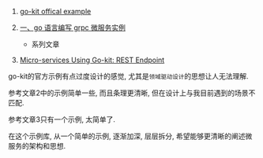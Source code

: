 
1. [go-kit offical example](https://github.com/go-kit/kit/tree/master/examples)

2. [一、go 语言编写 grpc 微服务实例](http://www.articlechain.cn/articles/2018/04/27/1524816230413)
    - 系列文章

3. [Micro-services Using Go-kit: REST Endpoint](http://www.ru-rocker.com/2017/02/17/micro-services-using-go-kit-http-endpoint/)

go-kit的官方示例有点过度设计的感觉, 尤其是`领域驱动设计`的思想让人无法理解.

参考文章2中的示例简单一些, 而且条理更清晰, 但在设计上与我目前遇到的场景不匹配.

参考文章3只有一个示例, 太简单了.

在这个示例库, 从一个简单的示例, 逐渐加深, 层层拆分, 希望能够更清晰的阐述微服务的架构和思想.